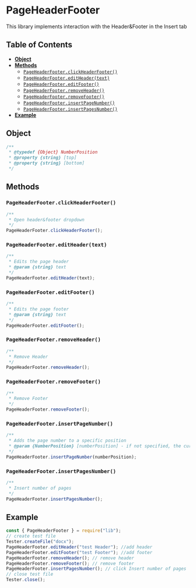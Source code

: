 # PageHeaderFooter

This library implements interaction with the Header&Footer in the Insert tab

## Table of Contents

-   [**Object**](#object)
-   [**Methods**](#methods)
    -   [`PageHeaderFooter.clickHeaderFooter()`](#pageheaderfooterclickheaderfooter)
    -   [`PageHeaderFooter.editHeader(text)`](#pageheaderfootereditheadertext)
    -   [`PageHeaderFooter.editFooter()`](#pageheaderfootereditfooter)
    -   [`PageHeaderFooter.removeHeader()`](#pageheaderfooterremoveheader)
    -   [`PageHeaderFooter.removeFooter()`](#pageheaderfooterremovefooter)
    -   [`PageHeaderFooter.insertPageNumber()`](#pageheaderfooterinsertpagenumber)
    -   [`PageHeaderFooter.insertPagesNumber()`](#pageheaderfooterinsertpagesnumber)
-   [**Example**](#example)

## Object

```javascript
/**
 * @typedef {Object} NumberPosition
 * @property {string} [top]
 * @property {string} [bottom]
 */
```

## Methods

### `PageHeaderFooter.clickHeaderFooter()`

```javascript
/**
 * Open header&footer dropdown
 */
PageHeaderFooter.clickHeaderFooter();
```

### `PageHeaderFooter.editHeader(text)`

```javascript
/**
 * Edits the page header
 * @param {string} text
 */
PageHeaderFooter.editHeader(text);
```

### `PageHeaderFooter.editFooter()`

```javascript
/**
 * Edits the page footer
 * @param {string} text
 */
PageHeaderFooter.editFooter();
```

### `PageHeaderFooter.removeHeader()`

```javascript
/**
 * Remove Header
 */
PageHeaderFooter.removeHeader();
```

### `PageHeaderFooter.removeFooter()`

```javascript
/**
 * Remove Footer
 */
PageHeaderFooter.removeFooter();
```

### `PageHeaderFooter.insertPageNumber()`

```javascript
/**
 * Adds the page number to a specific position
 * @param {NumberPosition} [numberPosition] - if not specified, the current position is used
 */
PageHeaderFooter.insertPageNumber(numberPosition);
```

### `PageHeaderFooter.insertPagesNumber()`

```javascript
/**
 * Insert number of pages
 */
PageHeaderFooter.insertPagesNumber();
```

## Example

```javascript
const { PageHeaderFooter } = require("lib");
// create test file
Tester.createFile("docx");
PageHeaderFooter.editHeader("test Header"); //add header
PageHeaderFooter.editFooter("test Footer"); //add footer
PageHeaderFooter.removeHeader(); // remove header
PageHeaderFooter.removeFooter(); // remove footer
PageHeaderFooter.insertPagesNumber(); // click Insert number of pages
// close test file
Tester.close();
```
